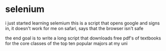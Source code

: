 # selenium
i just started learning selemium 
this is a script that opens google and signs in, it doesn't work for me on safari, says that the browser isn't safe

the end goal is to write a long script that downloads free pdf's of textbooks for the core classes of the top ten popular majors at my uni 
